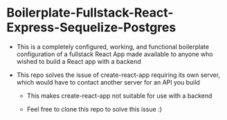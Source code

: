 # Boilerplate-Fullstack-React-Express-Sequelize-Postgres

- This is a completely configured, working, and functional boilerplate configuration of a fullstack React App made available to anyone who wished to build a React app with a backend

- This repo solves the issue of create-react-app requiring its own server, which would have to contact another server for an API you build

  - This makes create-react-app not suitable for use with a backend
  
  - Feel free to clone this repo to solve this issue :)
